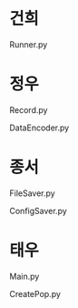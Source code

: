 # 건희
Runner.py

# 정우
Record.py

DataEncoder.py

# 종서
FileSaver.py

ConfigSaver.py

# 태우
Main.py

CreatePop.py